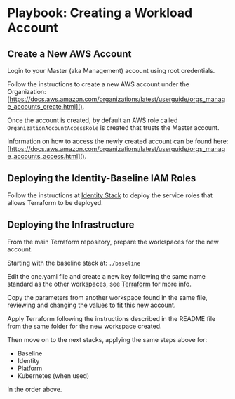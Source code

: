 # Playbook: Creating a Workload Account

## Create a New AWS Account

Login to your Master (aka Management) account using root credentials.

Follow the instructions to create a new AWS account under the Organization: [https://docs.aws.amazon.com/organizations/latest/userguide/orgs_manage_accounts_create.html]().

Once the account is created, by default an AWS role called `OrganizationAccountAccessRole` is created that trusts the Master account.

Information on how to access the newly created account can be found here: [https://docs.aws.amazon.com/organizations/latest/userguide/orgs_manage_accounts_access.html]().

## Deploying the Identity-Baseline IAM Roles

Follow the instructions at [Identity Stack](Stacks.Identity.md) to deploy the service roles that allows Terraform to be deployed.

## Deploying the Infrastructure

From the main Terraform repository, prepare the workspaces for the new account.

Starting with the baseline stack at: `./baseline`

Edit the one.yaml file and create a new key following the same name standard as the other workspaces, see [Terraform](Terraform.md) for more info.

Copy the parameters from another workspace found in the same file, reviewing and changing the values to fit this new account.

Apply Terraform following the instructions described in the README file from the same folder for the new workspace created.

Then move on to the next stacks, applying the same steps above for: 

* Baseline
* Identity
* Platform
* Kubernetes (when used)

In the order above.
